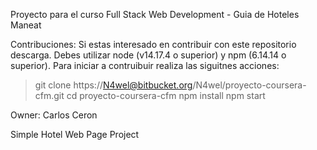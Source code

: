 Proyecto para el curso Full Stack Web Development - Guia de Hoteles Maneat

Contribuciones:
Si estas interesado en contribuir con este repositorio descarga. Debes utilizar node (v14.17.4 o superior) y npm (6.14.14 o superior). Para iniciar a contruibuir realiza las siguitnes acciones:
> git clone https://N4wel@bitbucket.org/N4wel/proyecto-coursera-cfm.git
> cd proyecto-coursera-cfm
> npm install
> npm start

Owner: Carlos Ceron

Simple Hotel Web Page Project
